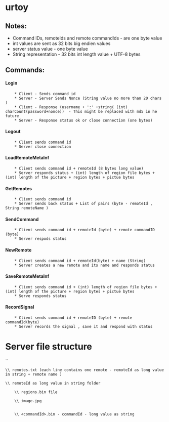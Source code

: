 urtoy
=====


Notes:
-----

 - Command IDs, remoteIds and remote commandIds  - are one byte value
 - int  values are sent as 32 bits big endien values
 - server status value - one byte value 
 - String representation - 32 bits int length value + UTF-8 bytes

Commands:
-----


#### Login 
		* Client - Sends command id
		* Server - Server Sends Nonce (String value no more than 20 chars  )
		* Client - Response (username + ':' +string( (int) charCount(password+nonce))  - This might be replaced with md5 in he future 
		* Server - Response status ok or close connection (one bytes)

#### Logout
		* Client sends command id
		* Server close connection

#### LoadRemoteMetaInf
		* Client sends command id + remoteId (8 bytes long value)
		* Server responds status + (int) length of region file bytes + (int) length of the picture + region bytes + pictue bytes

#### GetRemotes
		* Client sends command id
		* Server sends back status + List of pairs (byte - remoteId , String remoteName )

#### SendCommand
		* Client sends command id + remoteId (byte) + remote commandID (byte)
		* Server respods status 

#### NewRemote
		* Client sends command id + remoteId(byte) + name (String)
		* Server creates a new remote and its name and responds status 

#### SaveRemoteMetaInf
		* Client sends command id + (int) length of region file bytes + (int) length of the picture + region bytes + pictue bytes
		* Serve responds status  

#### RecordSignal
		* Client sends command id + remoteID (byte) + remote commandId(byte)
		* Server records the signal , save it and respond with status

		
# Server file structure


``<AppFolder>

	\\ remotes.txt (each line contains one remote - remoteId as long value in string + remote name )
	
	\\ remoteId as long value in string folder
	
		\\ regions.bin file

		\\ image.jpg


		\\ <commandId>.bin - commandId - long value as string
		